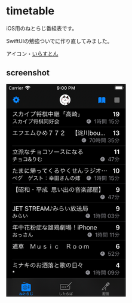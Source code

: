 # timetable
iOS用のねとらじ番組表です。

SwiftUIの勉強ついでに作り直してみました。

アイコン・[いらすとん](http://www.irasuton.com "いらすとん")


## screenshot

<img src="https://raw.githubusercontent.com/dasypodidae/timetable/main/screenshot.png" width="320">
